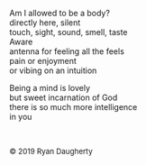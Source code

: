 Am I allowed to be a body?  
directly here, silent   
touch, sight, sound, smell, taste  
Aware  
antenna for feeling all the feels  
pain or enjoyment  
or vibing on an intuition  
  
Being a mind is lovely   
but sweet incarnation of God  
there is so much more intelligence   
in you

<br> 

<font size=2>© 2019 Ryan Daugherty</font> 